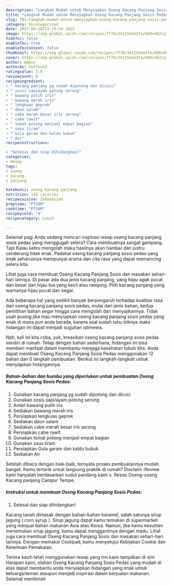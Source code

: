 ```yaml
---
description: "Langkah Mudah untuk Menyiapkan Oseng Kacang Panjang Sosis Pedas yang Lezat Sekali"
title: "Langkah Mudah untuk Menyiapkan Oseng Kacang Panjang Sosis Pedas yang Lezat Sekali"
slug: 781-langkah-mudah-untuk-menyiapkan-oseng-kacang-panjang-sosis-pedas-yang-lezat-sekali
category: Uncategorized
date: 2023-04-18T23:19:34.281Z
image: https://img-global.cpcdn.com/recipes/7f76c341254da3fa/680x482cq70/oseng-kacang-panjang-sosis-pedas-foto-resep-utama.jpg
hideToc: false
enableToc: true
enableTocContent: false
thumbnail: https://img-global.cpcdn.com/recipes/7f76c341254da3fa/680x482cq70/oseng-kacang-panjang-sosis-pedas-foto-resep-utama.jpg
cover: https://img-global.cpcdn.com/recipes/7f76c341254da3fa/680x482cq70/oseng-kacang-panjang-sosis-pedas-foto-resep-utama.jpg
author: Admin
authorAv: notfound
ratingvalue: 3.9
reviewcount: 8
recipeingredient:
- " kacang panjang yg sudah dipotong dan dicuci"
- " sosis sapiayam potong serong"
- " bawang putih iris"
- " bawang merah iris"
- " lengkuas geprek"
- " daun salam"
- " cabe merah besar iris serong"
- " cabe rawit"
- " tomat potong menjadi empat bagian"
- " saus tiram"
- " Gula garam dan kaldu bubuk"
- " Air"
recipeinstructions:

- "Selesai dan siap dihidangkan!"
categories:
- Resep
tags:
- oseng
- kacang
- panjang

katakunci: oseng kacang panjang 
nutrition: 143 calories
recipecuisine: Indonesian
preptime: "PT34M"
cooktime: "PT58M"
recipeyield: "4"
recipecategory: Lunch

---
```



Selamat pagi Anda sedang mencari inspirasi resep oseng kacang panjang sosis pedas yang menggugah selera? Cara membuatnya sangat gampang. Tapi Kalau keliru mengolah maka hasilnya akan hambar dan justru cenderung tidak enak. Padahal oseng kacang panjang sosis pedas yang enak seharusnya mempunyai aroma dan cita rasa yang dapat memancing selera kita.


Lihat juga cara membuat Oseng Kacang Panjang Sosis dan masakan sehari-hari lainnya. Di pasar ada dua jenis kacang panjang, yang hijau agak pucat dan besar dan hijau tua yang kecil atau ramping. Pilih kacang panjang yang warnanya hijau pucat dan segar.

Ada beberapa hal yang sedikit banyak berpengaruh terhadap kualitas rasa dari oseng kacang panjang sosis pedas, mulai dari jenis bahan, kedua pemilihan bahan segar hingga cara mengolah dan menyajikannya. Tidak usah pusing jika mau menyiapkan oseng kacang panjang sosis pedas yang enak di mana pun anda berada, karena asal sudah tahu triknya maka hidangan ini dapat menjadi suguhan istimewa.


Nah, kali ini kita coba, yuk, kreasikan oseng kacang panjang sosis pedas sendiri di rumah. Tetap dengan bahan sederhana, hidangan ini bisa memberi manfaat dalam membantu menjaga kesehatan tubuh kita. Anda dapat membuat Oseng Kacang Panjang Sosis Pedas menggunakan 12 bahan dan 0 langkah pembuatan. Berikut ini langkah-langkah untuk menyiapkan hidangannya.

<!--inarticleads1-->

##### Bahan-bahan dan bumbu yang diperlukan untuk pembuatan Oseng Kacang Panjang Sosis Pedas:

1. Gunakan  kacang panjang yg sudah dipotong dan dicuci
1. Gunakan  sosis sapi/ayam potong serong
1. Ambil  bawang putih iris
1. Sediakan  bawang merah iris
1. Persiapkan  lengkuas geprek
1. Sediakan  daun salam
1. Sediakan  cabe merah besar iris serong
1. Persiapkan  cabe rawit
1. Gunakan  tomat potong menjadi empat bagian
1. Gunakan  saus tiram
1. Persiapkan  Gula garam dan kaldu bubuk
1. Sediakan  Air


Setelah dibaca dengan baik-baik, ternyata proses pembuatannya mudah banget. Kamu tertarik untuk langsung praktik di rumah? Disclaim :Review kami hanyalah berdasarkan sudut pandang kami s. Resep Oseng-oseng Kacang panjang Campur Tempe. 

<!--inarticleads2-->

##### Instruksi untuk membuat Oseng Kacang Panjang Sosis Pedas:


1. Selesai dan siap dihidangkan!

Kacang tanah dimasak dengan bahan-bahan karamel, salah satunya sirup jagung ( corn syrup ). Sirup jagung dapat kamu temukan di supermarket yang menjual bahan makanan Asia atau Korea. Namun, jika kamu kesulitan menemukan sirup jagung, kamu dapat menggantinya dengan madu. Lihat juga cara membuat Oseng Kacang Panjang Sosis dan masakan sehari-hari lainnya. Dengan memakai Cookpad, kamu menyetujui Kebijakan Cookie dan Ketentuan Pemakaian. 

Terima kasih telah menggunakan resep yang tim kami tampilkan di sini. Harapan kami, olahan Oseng Kacang Panjang Sosis Pedas yang mudah di atas dapat membantu anda menyiapkan hidangan yang enak untuk keluarga/teman ataupun menjadi inspirasi dalam berjualan makanan. Selamat menikmati
